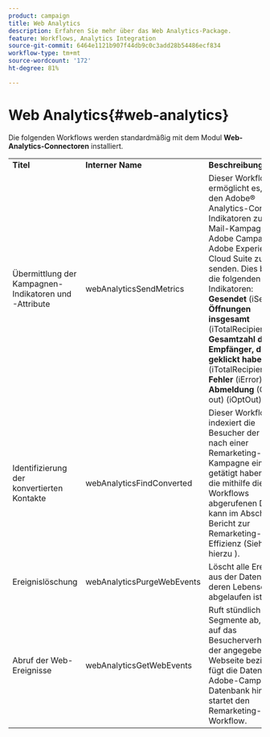 ```yaml
---
product: campaign
title: Web Analytics
description: Erfahren Sie mehr über das Web Analytics-Package.
feature: Workflows, Analytics Integration
source-git-commit: 6464e1121b907f44db9c0c3add28b54486ecf834
workflow-type: tm+mt
source-wordcount: '172'
ht-degree: 81%

---
```



# Web Analytics{#web-analytics}



Die folgenden Workflows werden standardmäßig mit dem Modul **Web-Analytics-Connectoren** installiert.

<table> 
 <tbody> 
  <tr> 
   <td> <strong>Titel</strong><br /> </td> 
   <td> <strong>Interner Name</strong><br /> </td> 
   <td> <strong>Beschreibung</strong><br /> </td> 
  </tr> 
  <tr> 
   <td> <span class="uicontrol">Übermittlung der Kampagnen-Indikatoren und -Attribute</span> <br /> </td> 
   <td> <span class="uicontrol">webAnalyticsSendMetrics</span> <br /> </td> 
   <td> Dieser Workflow ermöglicht es, über den Adobe® Analytics-Connector Indikatoren zu E-Mail-Kampagnen von Adobe Campaign an Adobe Experience Cloud Suite zu senden. Dies betrifft die folgenden Indikatoren: <strong>Gesendet</strong> (iSent), <strong>Öffnungen insgesamt</strong> (iTotalRecipientOpen), <strong>Gesamtzahl der Empfänger, die geklickt haben</strong> (iTotalRecipientClick), <strong>Fehler</strong> (iError), <strong>Abmeldung</strong> (Opt-out) (iOptOut).<br /> </td> 
  </tr> 
  <tr> 
   <td> <span class="uicontrol">Identifizierung der konvertierten Kontakte</span> <br /> </td> 
   <td> <span class="uicontrol">webAnalyticsFindConverted</span> <br /> </td> 
   <td> Dieser Workflow indexiert die Besucher der Site, die nach einer Remarketing-Kampagne einen Kauf getätigt haben. Auf die mithilfe dieses Workflows abgerufenen Daten kann im Abschnitt <span class="uicontrol">Bericht zur Remarketing-Effizienz</span> (Siehe hierzu ). <br /> </td> 
  </tr> 
  <tr> 
   <td> <span class="uicontrol">Ereignislöschung</span> <br /> </td> 
   <td> <span class="uicontrol">webAnalyticsPurgeWebEvents</span> <br /> </td> 
   <td> Löscht alle Ereignisse aus der Datenbank, deren <span class="uicontrol">Lebensdauer</span> abgelaufen ist. <br /> </td> 
  </tr> 
  <tr> 
   <td> <span class="uicontrol">Abruf der Web-Ereignisse</span> <br /> </td> 
   <td> <span class="uicontrol">webAnalyticsGetWebEvents</span> <br /> </td> 
   <td> Ruft stündlich die Segmente ab, die sich auf das Besucherverhalten der angegebenen Webseite beziehen, fügt die Daten zur Adobe-Campaign-Datenbank hinzu und startet den Remarketing-Workflow. <br /> </td> 
  </tr> 
 </tbody> 
</table>

